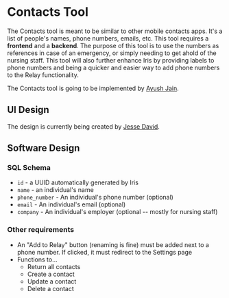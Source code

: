 # Contacts Tool

The Contacts tool is meant to be similar to other mobile contacts apps. It's a
list of people's names, phone numbers, emails, etc. This tool requires a
**frontend** and a **backend**. The purpose of this tool is to use the numbers
as references in case of an emergency, or simply needing to get ahold of the
nursing staff. This tool will also further enhance Iris by providing labels to
phone numbers and being a quicker and easier way to add phone numbers to the
Relay functionality.

The Contacts tool is going to be implemented by
[Ayush Jain](https://github.com/AyushBot412).

## UI Design

The design is currently being created by
[Jesse David](https://github.com/jessed7).

## Software Design

### SQL Schema

- `id` - a UUID automatically generated by Iris
- `name` - an individual's name
- `phone_number` - An individual's phone number (optional)
- `email` - An individual's email (optional)
- `company` - An individual's employer (optional -- mostly for nursing staff)

### Other requirements

- An "Add to Relay" button (renaming is fine) must be added next to a phone
  number. If clicked, it must redirect to the Settings page
- Functions to...
  - Return all contacts
  - Create a contact
  - Update a contact
  - Delete a contact
